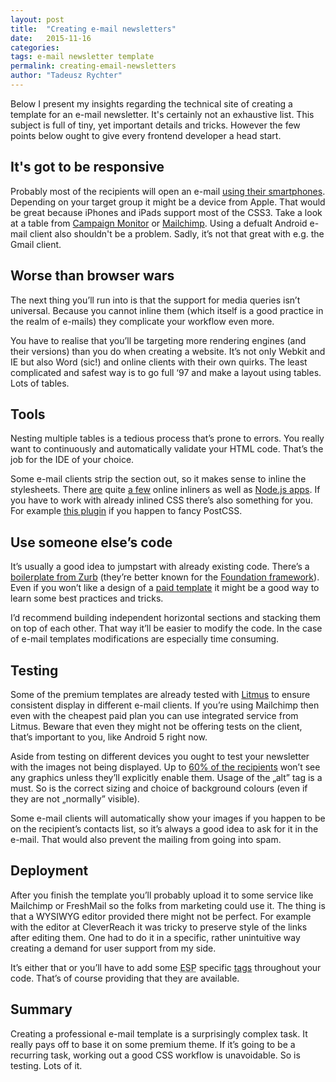 ```yaml
---
layout: post
title:  "Creating e-mail newsletters"
date:   2015-11-16
categories:
tags: e-mail newsletter template
permalink: creating-email-newsletters
author: "Tadeusz Rychter"
---
```

Below I present my insights regarding the technical site of creating a template for an e-mail newsletter. It's certainly not an exhaustive list. This subject is full of tiny, yet important details and tricks. However the few points below ought to give every frontend developer a head start.
<!-- more -->

## It's got to be responsive

Probably most of the recipients will open an e-mail [using their smartphones](https://litmus.com/blog/53-of-emails-opened-on-mobile-outlook-opens-decrease-33). Depending on your target group it might be a device from Apple. That would be great because iPhones and iPads support most of the CSS3. Take a look at a table from [Campaign Monitor](https://www.campaignmonitor.com/css/) or [Mailchimp](http://templates.mailchimp.com/resources/email-client-css-support/).
Using a defualt Android e-mail client also shouldn't be a problem. Sadly, it’s not that great with e.g. the Gmail client.

## Worse than browser wars
The next thing you’ll run into is that the support for media queries isn’t universal. Because you cannot inline them (which itself is a good practice in the realm of e-mails) they complicate your workflow even more.

You have to realise that you’ll be targeting more rendering engines (and their versions) than you do when creating a website. It’s not only Webkit and IE but also Word (sic!) and online clients with their own quirks. The least complicated and safest way is to go full ‘97 and make a layout using tables. Lots of tables.

## Tools
Nesting multiple tables is a tedious process that’s prone to errors. You really want to continuously and automatically validate your HTML code. That’s the job for the IDE of your choice.

Some e-mail clients strip the <code class="language-markup"><head></code> section out, so it makes sense to inline the stylesheets. There [are](http://inliner.cm/) quite [a few](http://templates.mailchimp.com/resources/inline-css/) online inliners as well as [Node.js apps](https://github.com/SLaks/Styliner).
If you have to work with already inlined CSS there’s also something for you. For example [this plugin](https://github.com/RebelMail/html-postcss) if you happen to fancy PostCSS.

## Use someone else’s code
It’s usually a good idea to jumpstart with already existing code. There’s a [boilerplate from Zurb](http://zurb.com/ink/docs.php) (they’re better known for the [Foundation framework](http://foundation.zurb.com/)). Even if you won’t like a design of a [paid template](http://themeforest.net/search?utf8=%E2%9C%93&term=&view=list&sort=&date=&category=marketing%2Femail-templates&tags[]=responsive&price_min=&price_max=&sales=&rating_min=) it might be a good way to learn some best practices and tricks.

I’d recommend building independent horizontal sections and stacking them on top of each other. That way it’ll be easier to modify the code. In the case of e-mail templates modifications are especially time consuming.

## Testing
Some of the premium templates are already tested with [Litmus](http://litmus.com/) to ensure consistent display in different e-mail clients. If you’re using Mailchimp then even with the cheapest paid plan you can use integrated service from Litmus. Beware that even they might not be offering tests on the client, that’s important to you, like Android 5 right now.

Aside from testing on different devices you ought to test your newsletter with the images not being displayed. Up to [60% of the recipients](http://www.exacttarget.com/blog/4-email-design-tips-to-drive-clicks/ "This number is from 2012...") won’t see any graphics unless they’ll explicitly enable them. Usage of the „alt” tag is a must. So is the correct sizing and choice of background colours (even if they are not „normally” visible).

Some e-mail clients will automatically show your images if you happen to be on the recipient’s contacts list, so it’s always a good idea to ask for it in the e-mail. That would also prevent the mailing from going into spam.

## Deployment
After you finish the template you’ll probably upload it to some service like Mailchimp or FreshMail so the folks from marketing could use it. The thing is that a WYSIWYG editor provided there might not be perfect. For example with the editor at CleverReach it was tricky to preserve style of the links after editing them. One had to do it in a specific, rather unintuitive way creating a demand for user support from my side.

It’s either that or you’ll have to add some <abbr title="E-mail Service Provider">ESP</abbr> specific [tags](http://kb.mailchimp.com/templates/code/getting-started-with-mailchimps-template-language#Editable-Sections "Mailchimp's template language") throughout your code. That’s of course providing that they are available.

## Summary
Creating a professional e-mail template is a surprisingly complex task. It really pays off to base it on some premium theme. If it’s going to be a recurring task, working out a good CSS workflow is unavoidable. So is testing. Lots of it.
  